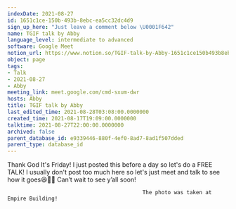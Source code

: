 ```yaml
---
indexDate: 2021-08-27
id: 1651c1ce-150b-493b-8ebc-ea5cc32dc4d9
sign_up_here: "Just leave a comment below \U0001F642"
name: TGIF talk by Abby
language_level: intermediate to advanced
software: Google Meet
notion_url: https://www.notion.so/TGIF-talk-by-Abby-1651c1ce150b493b8ebcea5cc32dc4d9
object: page
tags:
- Talk
- 2021-08-27
- Abby
meeting_link: meet.google.com/cmd-sxum-dwr
hosts: Abby
title: TGIF talk by Abby
last_edited_time: 2021-08-28T03:08:00.0000000
created_time: 2021-08-17T19:09:00.0000000
talktime: 2021-08-27T22:00:00.0000000
archived: false
parent_database_id: e9339446-880f-4ef0-8ad7-8ad1f507dded
parent_type: database_id
---
```




Thank God It's Friday! I just posted this before a day so let's do a FREE TALK!
I usually don't post too much here so let's just meet and talk to see how it goes😆👍🏻
Can’t wait to see y’all soon!



                                               The photo was taken at Empire Building!











